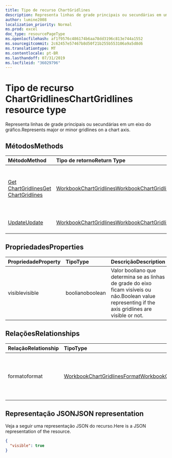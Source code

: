 ```yaml
---
title: Tipo de recurso ChartGridlines
description: Representa linhas de grade principais ou secundárias em um eixo do gráfico.
author: lumine2008
localization_priority: Normal
ms.prod: excel
doc_type: resourcePageType
ms.openlocfilehash: af1f9576c486174b6aa78dd3196c813e744a1552
ms.sourcegitcommit: 2c62457e57467b8d50f21b255b553106a9a5d8d6
ms.translationtype: MT
ms.contentlocale: pt-BR
ms.lasthandoff: 07/31/2019
ms.locfileid: "36029796"
---
```

# <a name="chartgridlines-resource-type"></a><span data-ttu-id="53da7-103">Tipo de recurso ChartGridlines</span><span class="sxs-lookup"><span data-stu-id="53da7-103">ChartGridlines resource type</span></span>

<span data-ttu-id="53da7-104">Representa linhas de grade principais ou secundárias em um eixo do gráfico.</span><span class="sxs-lookup"><span data-stu-id="53da7-104">Represents major or minor gridlines on a chart axis.</span></span>


## <a name="methods"></a><span data-ttu-id="53da7-105">Métodos</span><span class="sxs-lookup"><span data-stu-id="53da7-105">Methods</span></span>

| <span data-ttu-id="53da7-106">Método</span><span class="sxs-lookup"><span data-stu-id="53da7-106">Method</span></span>           | <span data-ttu-id="53da7-107">Tipo de retorno</span><span class="sxs-lookup"><span data-stu-id="53da7-107">Return Type</span></span>    |<span data-ttu-id="53da7-108">Descrição</span><span class="sxs-lookup"><span data-stu-id="53da7-108">Description</span></span>|
|:---------------|:--------|:----------|
|[<span data-ttu-id="53da7-109">Get ChartGridlines</span><span class="sxs-lookup"><span data-stu-id="53da7-109">Get ChartGridlines</span></span>](../api/chartgridlines-get.md) | [<span data-ttu-id="53da7-110">WorkbookChartGridlines</span><span class="sxs-lookup"><span data-stu-id="53da7-110">WorkbookChartGridlines</span></span>](chartgridlines.md) |<span data-ttu-id="53da7-111">Leia as propriedades e os relacionamentos do objeto chartGridlines.</span><span class="sxs-lookup"><span data-stu-id="53da7-111">Read properties and relationships of chartGridlines object.</span></span>|
|[<span data-ttu-id="53da7-112">Update</span><span class="sxs-lookup"><span data-stu-id="53da7-112">Update</span></span>](../api/chartgridlines-update.md) | [<span data-ttu-id="53da7-113">WorkbookChartGridlines</span><span class="sxs-lookup"><span data-stu-id="53da7-113">WorkbookChartGridlines</span></span>](chartgridlines.md)    |<span data-ttu-id="53da7-114">Atualize o objeto ChartGridlines.</span><span class="sxs-lookup"><span data-stu-id="53da7-114">Update ChartGridlines object.</span></span> |

## <a name="properties"></a><span data-ttu-id="53da7-115">Propriedades</span><span class="sxs-lookup"><span data-stu-id="53da7-115">Properties</span></span>
| <span data-ttu-id="53da7-116">Propriedade</span><span class="sxs-lookup"><span data-stu-id="53da7-116">Property</span></span>     | <span data-ttu-id="53da7-117">Tipo</span><span class="sxs-lookup"><span data-stu-id="53da7-117">Type</span></span>   |<span data-ttu-id="53da7-118">Descrição</span><span class="sxs-lookup"><span data-stu-id="53da7-118">Description</span></span>|
|:---------------|:--------|:----------|
|<span data-ttu-id="53da7-119">visible</span><span class="sxs-lookup"><span data-stu-id="53da7-119">visible</span></span>|<span data-ttu-id="53da7-120">booliano</span><span class="sxs-lookup"><span data-stu-id="53da7-120">boolean</span></span>|<span data-ttu-id="53da7-121">Valor booliano que determina se as linhas de grade do eixo ficam visíveis ou não.</span><span class="sxs-lookup"><span data-stu-id="53da7-121">Boolean value representing if the axis gridlines are visible or not.</span></span>|

## <a name="relationships"></a><span data-ttu-id="53da7-122">Relações</span><span class="sxs-lookup"><span data-stu-id="53da7-122">Relationships</span></span>
| <span data-ttu-id="53da7-123">Relação</span><span class="sxs-lookup"><span data-stu-id="53da7-123">Relationship</span></span> | <span data-ttu-id="53da7-124">Tipo</span><span class="sxs-lookup"><span data-stu-id="53da7-124">Type</span></span>   |<span data-ttu-id="53da7-125">Descrição</span><span class="sxs-lookup"><span data-stu-id="53da7-125">Description</span></span>|
|:---------------|:--------|:----------|
|<span data-ttu-id="53da7-126">formato</span><span class="sxs-lookup"><span data-stu-id="53da7-126">format</span></span>|[<span data-ttu-id="53da7-127">WorkbookChartGridlinesFormat</span><span class="sxs-lookup"><span data-stu-id="53da7-127">WorkbookChartGridlinesFormat</span></span>](chartgridlinesformat.md)|<span data-ttu-id="53da7-128">Representa a formatação de linhas de grade do gráfico.</span><span class="sxs-lookup"><span data-stu-id="53da7-128">Represents the formatting of chart gridlines.</span></span> <span data-ttu-id="53da7-129">Somente leitura.</span><span class="sxs-lookup"><span data-stu-id="53da7-129">Read-only.</span></span>|

## <a name="json-representation"></a><span data-ttu-id="53da7-130">Representação JSON</span><span class="sxs-lookup"><span data-stu-id="53da7-130">JSON representation</span></span>

<span data-ttu-id="53da7-131">Veja a seguir uma representação JSON do recurso.</span><span class="sxs-lookup"><span data-stu-id="53da7-131">Here is a JSON representation of the resource.</span></span>

<!-- {
  "blockType": "resource",
  "baseType": "microsoft.graph.entity",
  "optionalProperties": [

  ],
  "@odata.type": "microsoft.graph.workbookChartGridlines"
}-->

```json
{
  "visible": true
}

```

<!-- uuid: 8fcb5dbc-d5aa-4681-8e31-b001d5168d79
2015-10-25 14:57:30 UTC -->
<!-- {
  "type": "#page.annotation",
  "description": "ChartGridlines resource",
  "keywords": "",
  "section": "documentation",
  "tocPath": ""
}-->
